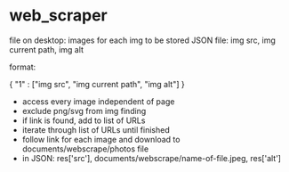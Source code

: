 # web_scraper

file on desktop: images for each img to be stored
JSON file: img src, img current path, img alt

format:

{
    "1" : ["img src", "img current path", "img alt"]
}

- access every image independent of page
- exclude png/svg from img finding
- if link is found, add to list of URLs
- iterate through list of URLs until finished
- follow link for each image and download to documents/webscrape/photos file
- in JSON: res['src'], documents/webscrape/name-of-file.jpeg, res['alt']